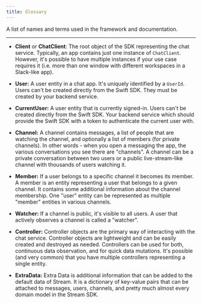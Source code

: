 ```yaml
---
title: Glossary
---
```


A list of names and terms used in the framework and documentation.

---

- **Client** or **ChatClient**: The root object of the SDK representing the chat service. Typically, an app contains just one instance of `ChatClient`. However, it's possible to have multiple instances if your use case requires it (i.e. more than one window with different workspaces in a Slack-like app).

- **User:** A user entity in a chat app. It's uniquely identified by a `UserId`. Users can't be created directly from the Swift SDK. They must be created by your backend service.

- **CurrentUser:** A user entity that is currently signed-in. Users can't be created directly from the Swift SDK. Your backend service which should provide the Swift SDK with a token to authenticate the current user with.

- **Channel:** A channel contains messages, a list of people that are watching the channel, and optionally a list of members (for private channels). In other words - when you open a messaging the app, the various conversations you see there are "channels". A channel can be a private conversation between two users or a public live-stream-like channel with thousands of users watching it.

- **Member:** If a user belongs to a specific channel it becomes its member. A member is an entity representing a user that belongs to a given channel. It contains some additional information about the channel membership. One "user" entity can be represented as multiple "member" entities in various channels.

- **Watcher:** If a channel is public, it's visible to all users. A user that actively observes a channel is called a "watcher". 

- **Controller:** Controller objects are the primary way of interacting with the chat service. Controller objects are lightweight and can be easily created and destroyed as needed. Controllers can be used for both, continuous data observation, and for quick data mutations. It's possible (and very common) that you have multiple controllers representing a single entity.

- **ExtraData:** Extra Data is additional information that can be added to the default data of Stream. It is a dictionary of key-value pairs that can be attached to messages, users, channels, and pretty much almost every domain model in the Stream SDK.